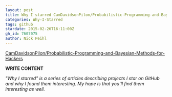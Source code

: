 ```yaml
---
layout: post
title: Why I starred CamDavidsonPilon/Probabilistic-Programming-and-Bayesian-Methods-for-Hackers
categories: Why-I-Starred
tags: github
stardate: 2015-02-26T16:11:00Z
gh_id: 7607075
author: Nick Peihl
---
```


[CamDavidsonPilon/Probabilistic-Programming-and-Bayesian-Methods-for-Hackers](https://github.com/CamDavidsonPilon/Probabilistic-Programming-and-Bayesian-Methods-for-Hackers)

**WRITE CONTENT**

*"Why I starred" is a series of articles describing projects I star on GitHub and why I found them interesting. My hope is that you'll find them interesting as well.*

